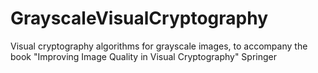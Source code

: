 # GrayscaleVisualCryptography
Visual cryptography algorithms for grayscale images, to accompany the book "Improving Image Quality in Visual Cryptography" Springer
